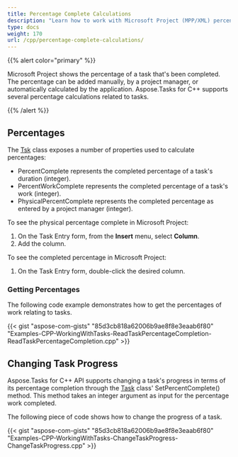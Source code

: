 ```yaml
---
title: Percentage Complete Calculations
description: "Learn how to work with Microsoft Project (MPP/XML) percentage complete values using Aspose.Tasks for C++."
type: docs
weight: 170
url: /cpp/percentage-complete-calculations/
---
```


{{% alert color="primary" %}}

Microsoft Project shows the percentage of a task that's been completed. The percentage can be added manually, by a project manager, or automatically calculated by the application. Aspose.Tasks for C++ supports several percentage calculations related to tasks.

{{% /alert %}}

## **Percentages**
The [Tsk](https://reference.aspose.com/tasks/net/aspose.tasks/tsk) class exposes a number of properties used to calculate percentages:

- PercentComplete represents the completed percentage of a task's duration (integer).
- PercentWorkComplete represents the completed percentage of a task's work (integer).
- PhysicalPercentComplete represents the completed percentage as entered by a project manager (integer).

To see the physical percentage complete in Microsoft Project:

1. On the Task Entry form, from the **Insert** menu, select **Column**.
2. Add the column.

To see the completed percentage in Microsoft Project:

1. On the Task Entry form, double-click the desired column.

### **Getting Percentages**
The following code example demonstrates how to get the percentages of work relating to tasks.

{{< gist "aspose-com-gists" "85d3cb818a62006b9ae8f8e3eaab6f80" "Examples-CPP-WorkingWithTasks-ReadTaskPercentageCompletion-ReadTaskPercentageCompletion.cpp" >}}

## **Changing Task Progress**
Aspose.Tasks for C++ API supports changing a task's progress in terms of its percentage completion through the [Task](https://reference.aspose.com/tasks/net/aspose.tasks/task) class' SetPercentComplete() method. This method takes an integer argument as input for the percentage work completed.

The following piece of code shows how to change the progress of a task.

{{< gist "aspose-com-gists" "85d3cb818a62006b9ae8f8e3eaab6f80" "Examples-CPP-WorkingWithTasks-ChangeTaskProgress-ChangeTaskProgress.cpp" >}}
